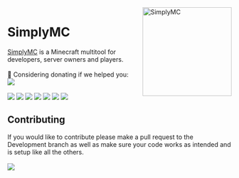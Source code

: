 <img width="200" src="https://www.pngkit.com/png/full/156-1563098_command-block-old-texture-minecraft-command-block-png.png" alt="SimplyMC" align="right">
<h1>SimplyMC</h1>
<a href="https://SimplyMC.akiradev.xyz/">SimplyMC</a> is a Minecraft multitool for developers, server owners and players.
<br><br>
💖 Considering donating if we helped you:<br>
<a href="https://ko-fi.com/N4N550HUP"> <img src="https://ko-fi.com/img/githubbutton_sm.svg"></a>
<br><br>
<a href="https://discord.akiradev.xyz/"> <img src="https://img.shields.io/discord/740705740221841450"></a>
<a href="#"> <img src="https://img.shields.io/github/last-commit/oli-idk/SimplyMC"></a>
<a href="#"> <img src="https://img.shields.io/github/contributors/oli-idk/SimplyMC"></a>
<a href="#"> <img src="https://img.shields.io/github/languages/code-size/oli-idk/SimplyMC"></a>
<a href="#"> <img src="https://img.shields.io/github/watchers/oli-idk/SimplyMC"></a>
<a href="#"> <img src="https://img.shields.io/github/stars/oli-idk/SimplyMC"></a>
<a href="#"> <img src="https://img.shields.io/github/forks/oli-idk/SimplyMC"></a>

<h2>Contributing</h2>
If you would like to contribute please make a pull request to the Development branch as well as make sure your code works as intended and is setup like all the others.
<br><br>
<img src="https://estruyf-github.azurewebsites.net/api/VisitorHit?user=oli-idk&repo=SimplyMC&countColor=%237B1E7A"/>
